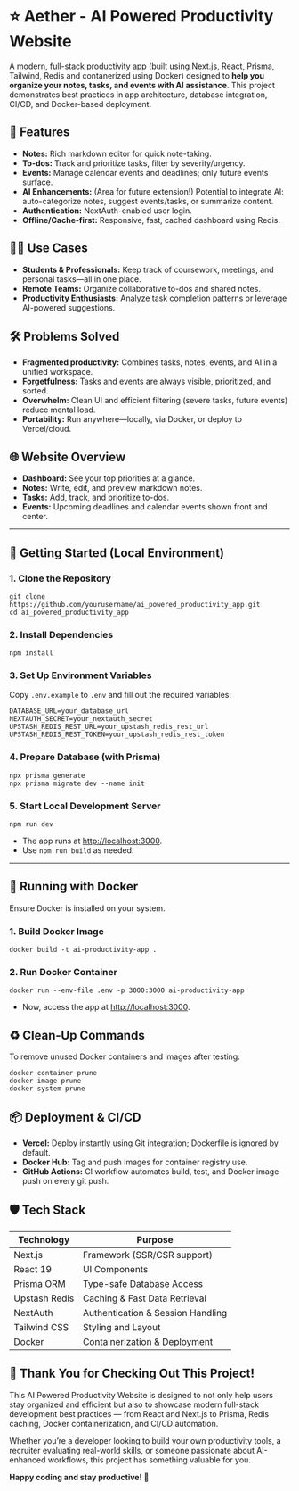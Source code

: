 # ⭐ Aether - AI Powered Productivity Website

A modern, full-stack productivity app (built using Next.js, React, Prisma, Tailwind, Redis and contanerized using Docker) designed to **help you organize your notes, tasks, and events with AI assistance**. This project demonstrates best practices in app architecture, database integration, CI/CD, and Docker-based deployment.

## 🚀 Features

- **Notes:** Rich markdown editor for quick note-taking.
- **To-dos:** Track and prioritize tasks, filter by severity/urgency.
- **Events:** Manage calendar events and deadlines; only future events surface.
- **AI Enhancements:** (Area for future extension!) Potential to integrate AI: auto-categorize notes, suggest events/tasks, or summarize content.
- **Authentication:** NextAuth-enabled user login.
- **Offline/Cache-first:** Responsive, fast, cached dashboard using Redis.

## 🧑💼 Use Cases

- **Students & Professionals:** Keep track of coursework, meetings, and personal tasks—all in one place.
- **Remote Teams:** Organize collaborative to-dos and shared notes.
- **Productivity Enthusiasts:** Analyze task completion patterns or leverage AI-powered suggestions.

## 🛠️ Problems Solved

- **Fragmented productivity:** Combines tasks, notes, events, and AI in a unified workspace.
- **Forgetfulness:** Tasks and events are always visible, prioritized, and sorted.
- **Overwhelm:** Clean UI and efficient filtering (severe tasks, future events) reduce mental load.
- **Portability:** Run anywhere—locally, via Docker, or deploy to Vercel/cloud.

## 🌐 Website Overview

- **Dashboard:** See your top priorities at a glance.
- **Notes:** Write, edit, and preview markdown notes.
- **Tasks:** Add, track, and prioritize to-dos.
- **Events:** Upcoming deadlines and calendar events shown front and center.

---

## 🏁 Getting Started (Local Environment)

### 1. Clone the Repository

```
git clone https://github.com/yourusername/ai_powered_productivity_app.git
cd ai_powered_productivity_app
```

### 2. Install Dependencies

```
npm install
```

### 3. Set Up Environment Variables

Copy `.env.example` to `.env` and fill out the required variables:

```
DATABASE_URL=your_database_url
NEXTAUTH_SECRET=your_nextauth_secret
UPSTASH_REDIS_REST_URL=your_upstash_redis_rest_url
UPSTASH_REDIS_REST_TOKEN=your_upstash_redis_rest_token
```

### 4. Prepare Database (with Prisma)

```
npx prisma generate
npx prisma migrate dev --name init
```

### 5. Start Local Development Server

```
npm run dev
```

- The app runs at [http://localhost:3000](http://localhost:3000).
- Use `npm run build` as needed.

---

## 🐳 Running with Docker

Ensure Docker is installed on your system.

### 1. Build Docker Image

```
docker build -t ai-productivity-app .
```

### 2. Run Docker Container

```
docker run --env-file .env -p 3000:3000 ai-productivity-app
```

- Now, access the app at [http://localhost:3000](http://localhost:3000).

## ♻️ Clean-Up Commands

To remove unused Docker containers and images after testing:

```
docker container prune
docker image prune
docker system prune
```

## 📦 Deployment & CI/CD

- **Vercel:** Deploy instantly using Git integration; Dockerfile is ignored by default.
- **Docker Hub:** Tag and push images for container registry use.
- **GitHub Actions:** CI workflow automates build, test, and Docker image push on every git push.

## 🛡️ Tech Stack

| Technology    | Purpose                            |
|---------------|----------------------------------|
| Next.js       | Framework (SSR/CSR support)      |
| React 19      | UI Components                    |
| Prisma ORM    | Type-safe Database Access         |
| Upstash Redis | Caching & Fast Data Retrieval     |
| NextAuth      | Authentication & Session Handling |
| Tailwind CSS  | Styling and Layout                |
| Docker        | Containerization & Deployment     |

## 🙌 Thank You for Checking Out This Project!

This AI Powered Productivity Website is designed to not only help users stay organized and efficient but also to showcase modern full-stack development best practices — from React and Next.js to Prisma, Redis caching, Docker containerization, and CI/CD automation.

Whether you’re a developer looking to build your own productivity tools, a recruiter evaluating real-world skills, or someone passionate about AI-enhanced workflows, this project has something valuable for you.

**Happy coding and stay productive! 🚀**
